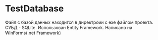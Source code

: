 # TestDatabase
Файл с базой данных находится в директроии с exe файлом проекта. СУБД - SQLite. Использован Entity Framework. Написано на WinForms(.net Framework)